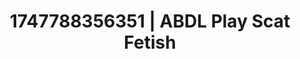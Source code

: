 ---
categories:
- Naughty expression
- Full-body chills
- Pleasure mapping
- Mid-century kink
- Hands in hair
image: /assets/images/1747788356351.jpg
layout: post
seo:
  description: Featured content with high-quality ABDL Play, Scat Fetish. HD images
    available.
  keywords: ABDL Play, Scat Fetish
  og_image: /assets/images/1747788356351.jpg
  schema_type: VisualArtwork
tags:
- ABDL Play
- Scat Fetish
- '#1747788356351'
title: 1747788356351 | ABDL Play Scat Fetish
---